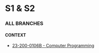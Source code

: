 # S1 & S2
### ALL BRANCHES
#### CONTEXT

- [23-200-0106B - Computer Programming](./23-200-0106B/SUMMARY.md)
